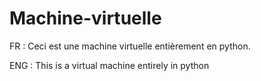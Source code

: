 # Machine-virtuelle
FR : Ceci est une machine virtuelle entièrement en python.

ENG : This is a virtual machine entirely in python

